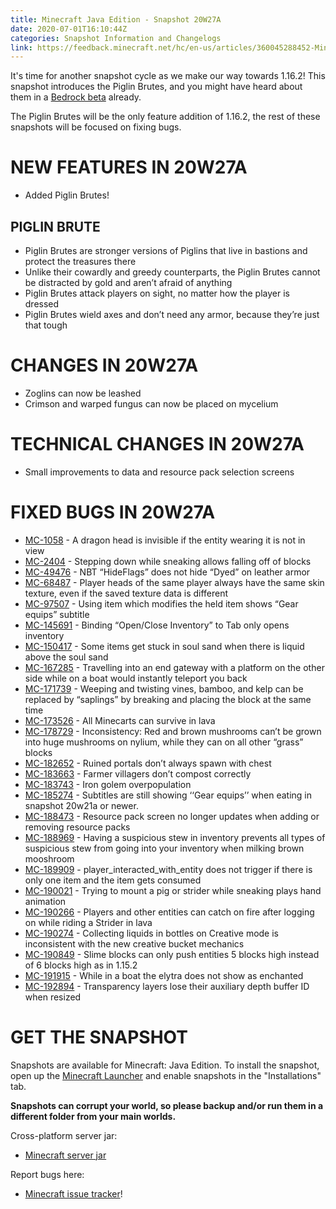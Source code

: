 ```yaml
---
title: Minecraft Java Edition - Snapshot 20W27A
date: 2020-07-01T16:10:44Z
categories: Snapshot Information and Changelogs
link: https://feedback.minecraft.net/hc/en-us/articles/360045288452-Minecraft-Java-Edition-Snapshot-20W27A
---
```


It's time for another snapshot cycle as we make our way towards 1.16.2! This snapshot introduces the Piglin Brutes, and you might have heard about them in a [Bedrock beta](../Beta-and-Preview-Information-and-Changelogs/Minecraft-Beta-1-16-20-50-Xbox-One-Windows-10-Android.md) already. 

The Piglin Brutes will be the only feature addition of 1.16.2, the rest of these snapshots will be focused on fixing bugs.

# NEW FEATURES IN 20W27A

- Added Piglin Brutes!

## PIGLIN BRUTE

- Piglin Brutes are stronger versions of Piglins that live in bastions and protect the treasures there
- Unlike their cowardly and greedy counterparts, the Piglin Brutes cannot be distracted by gold and aren’t afraid of anything
- Piglin Brutes attack players on sight, no matter how the player is dressed
- Piglin Brutes wield axes and don’t need any armor, because they’re just that tough

# CHANGES IN 20W27A

- Zoglins can now be leashed
- Crimson and warped fungus can now be placed on mycelium

# TECHNICAL CHANGES IN 20W27A

- Small improvements to data and resource pack selection screens

# FIXED BUGS IN 20W27A

- [MC-1058](https://bugs.mojang.com/browse/MC-1058) - A dragon head is invisible if the entity wearing it is not in view
- [MC-2404](https://bugs.mojang.com/browse/MC-2404) - Stepping down while sneaking allows falling off of blocks
- [MC-49476](https://bugs.mojang.com/browse/MC-49476) - NBT “HideFlags” does not hide “Dyed” on leather armor
- [MC-68487](https://bugs.mojang.com/browse/MC-68487) - Player heads of the same player always have the same skin texture, even if the saved texture data is different
- [MC-97507](https://bugs.mojang.com/browse/MC-97507) - Using item which modifies the held item shows “Gear equips” subtitle
- [MC-145691](https://bugs.mojang.com/browse/MC-145691) - Binding “Open/Close Inventory” to Tab only opens inventory
- [MC-150417](https://bugs.mojang.com/browse/MC-150417) - Some items get stuck in soul sand when there is liquid above the soul sand
- [MC-167285](https://bugs.mojang.com/browse/MC-167285) - Travelling into an end gateway with a platform on the other side while on a boat would instantly teleport you back
- [MC-171739](https://bugs.mojang.com/browse/MC-171739) - Weeping and twisting vines, bamboo, and kelp can be replaced by “saplings” by breaking and placing the block at the same time
- [MC-173526](https://bugs.mojang.com/browse/MC-173526) - All Minecarts can survive in lava
- [MC-178729](https://bugs.mojang.com/browse/MC-178729) - Inconsistency: Red and brown mushrooms can’t be grown into huge mushrooms on nylium, while they can on all other “grass” blocks
- [MC-182652](https://bugs.mojang.com/browse/MC-182652) - Ruined portals don’t always spawn with chest
- [MC-183663](https://bugs.mojang.com/browse/MC-183663) - Farmer villagers don’t compost correctly
- [MC-183743](https://bugs.mojang.com/browse/MC-183743) - Iron golem overpopulation
- [MC-185274](https://bugs.mojang.com/browse/MC-185274) - Subtitles are still showing ‘‘Gear equips’’ when eating in snapshot 20w21a or newer.
- [MC-188473](https://bugs.mojang.com/browse/MC-188473) - Resource pack screen no longer updates when adding or removing resource packs
- [MC-188969](https://bugs.mojang.com/browse/MC-188969) - Having a suspicious stew in inventory prevents all types of suspicious stew from going into your inventory when milking brown mooshroom
- [MC-189909](https://bugs.mojang.com/browse/MC-189909) - player_interacted_with_entity does not trigger if there is only one item and the item gets consumed
- [MC-190021](https://bugs.mojang.com/browse/MC-190021) - Trying to mount a pig or strider while sneaking plays hand animation
- [MC-190266](https://bugs.mojang.com/browse/MC-190266) - Players and other entities can catch on fire after logging on while riding a Strider in lava
- [MC-190274](https://bugs.mojang.com/browse/MC-190274) - Collecting liquids in bottles on Creative mode is inconsistent with the new creative bucket mechanics
- [MC-190849](https://bugs.mojang.com/browse/MC-190849) - Slime blocks can only push entities 5 blocks high instead of 6 blocks high as in 1.15.2
- [MC-191915](https://bugs.mojang.com/browse/MC-191915) - While in a boat the elytra does not show as enchanted
- [MC-192894](https://bugs.mojang.com/browse/MC-192894) - Transparency layers lose their auxiliary depth buffer ID when resized

# GET THE SNAPSHOT

Snapshots are available for Minecraft: Java Edition. To install the snapshot, open up the [Minecraft Launcher](https://www.minecraft.net/download.html) and enable snapshots in the "Installations" tab.

**Snapshots can corrupt your world, so please backup and/or run them in a different folder from your main worlds.**

Cross-platform server jar:

- [Minecraft server jar](https://launcher.mojang.com/v1/objects/40efae0a2412154f44a99f158752b8417b384f06/server.jar)

Report bugs here:

- [Minecraft issue tracker](https://bugs.mojang.com/browse/MC)!
